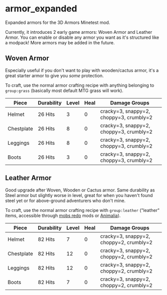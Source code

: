 # armor_expanded
Expanded armors for the 3D Armors Minetest mod.

Currently, it introduces 2 early game armors: Woven Armor and Leather Armor. You can enable or disable any armor you want as it's structured like a modpack! More armors may be added in the future.

## Woven Armor
Especially useful if you don't want to play with wooden/cactus armor, it's a great starter armor to give you *some* protection.

To craft, use the normal armor crafting recipe with anything belonging to `group:grass` (basically most default MTG grass will work).

| Piece     | Durability| Level | Heal |Damage Groups |
| --------- | --------- | ----- | ---- | ------------- |
| Helmet    | 26 Hits   | 3     | 0    | cracky=3, snappy=2, choppy=3, crumbly=2 |
| Chestplate| 26 Hits   | 8     | 0    | cracky=3, snappy=2, choppy=3, crumbly=2 |
| Leggings  | 26 Hits   | 8     | 0    | cracky=3, snappy=2, choppy=3, crumbly=2 |
| Boots     | 26 Hits   | 3     | 0    | cracky=3, snappy=2, choppy=3, crumbly=2 |

## Leather Armor
Good upgrade after Woven, Wooden or Cactus armor. Same durability as Steel armor but slightly worse in level, great for when you haven't found steel yet or for above-ground adventurers who don't mine.

To craft, use the normal armor crafting recipe with `group:leather` ("leather" items, accessible through [mobs redo](https://content.minetest.net/packages/TenPlus1/mobs/) mods or [Animalia](https://content.minetest.net/packages/ElCeejo/animalia/)).

| Piece     | Durability| Level | Heal |Damage Groups |
| --------- | --------- | ----- | ---- | ------------- |
| Helmet    | 82 Hits   | 7     | 0    | cracky=3, snappy=2, choppy=2, crumbly=2 |
| Chestplate| 82 Hits   | 12    | 0    | cracky=3, snappy=2, choppy=2, crumbly=2 |
| Leggings  | 82 Hits   | 12    | 0    | cracky=3, snappy=2, choppy=2, crumbly=2 |
| Boots     | 82 Hits   | 7     | 0    | cracky=3, snappy=2, choppy=2, crumbly=2 |
